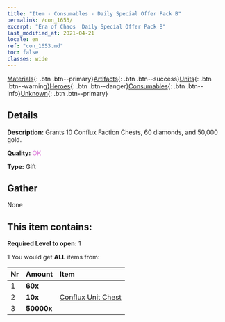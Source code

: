 ```yaml
---
title: "Item - Consumables - Daily Special Offer Pack B"
permalink: /con_1653/
excerpt: "Era of Chaos  Daily Special Offer Pack B"
last_modified_at: 2021-04-21
locale: en
ref: "con_1653.md"
toc: false
classes: wide
---
```

 [Materials](/Items/){: .btn .btn--primary}[Artifacts](/Items/Artifacts/){: .btn .btn--success}[Units](/Items/Units/){: .btn .btn--warning}[Heroes](/Items/Heroes/){: .btn .btn--danger}[Consumables](/Items/Consumables/){: .btn .btn--info}[Unknown](/Items/Unknown/){: .btn .btn--primary}

## Details
 **Description:** Grants 10 Conflux Faction Chests, 60 diamonds, and 50,000 gold.

 **Quality:** <span style="color: #DA70D6">OK</span>

 **Type:** Gift

## Gather

  None

## This item contains:

 **Required Level to open:** 1

 1 You would get **ALL** items  from:

  | Nr | Amount |     Item    |
  |:---|:-------|:------------|
  | 1 |  **60x** | <i class="fas fa-gem"/> |  | 
  | 2 |  **10x** | [Conflux Unit Chest](/Items/con_1275/) |  | 
  | 3 |  **50000x** | <i class="fas fa-coins"/> |  | 
